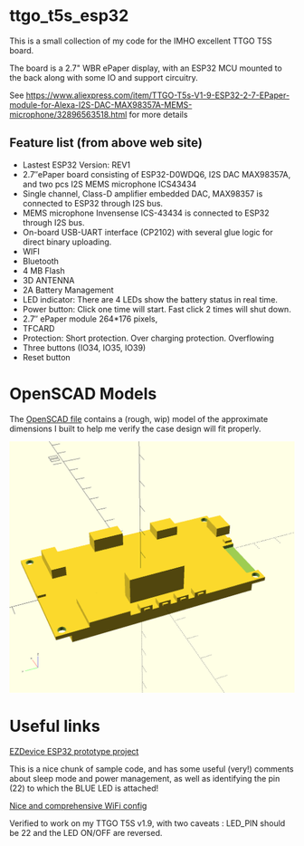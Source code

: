 # ttgo_t5s_esp32

This is a small collection of my code for the IMHO excellent TTGO T5S board.

The board is a 2.7" WBR ePaper display, with an ESP32 MCU mounted to the back along with some IO and support circuitry.

See https://www.aliexpress.com/item/TTGO-T5s-V1-9-ESP32-2-7-EPaper-module-for-Alexa-I2S-DAC-MAX98357A-MEMS-microphone/32896563518.html for more details

## Feature list (from above web site)

* Lastest ESP32 Version: REV1
* 2.7″ePaper board consisting of ESP32-D0WDQ6, I2S DAC MAX98357A, and two pcs I2S MEMS microphone ICS43434
* Single channel, Class-D amplifier embedded DAC, MAX98357 is connected to ESP32 through I2S bus.
* MEMS microphone Invensense ICS-43434 is connected to ESP32 through I2S bus.
* On-board USB-UART interface (CP2102) with several glue logic for direct binary uploading.
* WIFI
* Bluetooth
* 4 MB Flash
* 3D ANTENNA
* 2A Battery Management
* LED indicator: There are 4 LEDs show the battery status in real time.
* Power button: Click one time will start. Fast click 2 times will shut down.
* 2.7″ ePaper module 264*176 pixels,
* TFCARD
* Protection: Short protection. Over charging protection. Overflowing
* Three buttons (IO34, IO35, IO39)
* Reset button

# OpenSCAD Models

The [OpenSCAD file](openscad/ttgo_t5s.scad) contains a (rough, wip) model of the approximate dimensions I built to help me verify the case design will fit properly.

![OpenSCAD rendering of a TTGO T5S module](openscad/ttgo_t5s.png)

# Useful links
[EZDevice ESP32 prototype project](https://github.com/geeksville/ezdevice-esp32) 

This is a nice chunk of sample code, and has some useful (very!) comments about sleep mode and power management, as well as identifying the pin (22) to which the BLUE LED is attached!

[Nice and comprehensive WiFi config](https://github.com/khoih-prog/ESP_WiFiManager)

Verified to work on my TTGO T5S v1.9, with two caveats : LED_PIN should be 22 and the LED ON/OFF are reversed.
